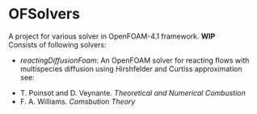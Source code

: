 # OFSolvers  
A project for various solver in OpenFOAM-4.1 framework. **WIP**  
Consists of following solvers:
- *reactingDiffusionFoam*: An OpenFOAM solver for reacting flows with multispecies diffusion using Hirshfelder and Curtiss approximation  
see:
* T. Poinsot and D. Veynante. *Theoretical and Numerical Combustion*
* F. A. Williams. *Comsbution Theory*